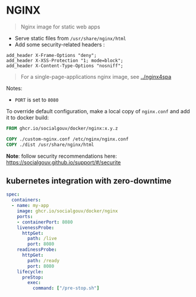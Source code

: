 # NGINX

> Nginx image for static web apps

- Serve static files from `/usr/share/nginx/html`
- Add some security-related headers :

```
add_header X-Frame-Options "deny";
add_header X-XSS-Protection "1; mode=block";
add_header X-Content-Type-Options "nosniff";
```

> For a single-page-applications nginx image, see [../nginx4spa](../nginx4spa)

Notes:

- `PORT` is set to `8080`

To override default configuration, make a local copy of `nginx.conf` and add it to docker build:

```dockerfile
FROM ghcr.io/socialgouv/docker/nginx:x.y.z

COPY ./custom-nginx.conf /etc/nginx/nginx.conf
COPY ./dist /usr/share/nginx/html
```

**Note**: follow security recommendations here: <https://socialgouv.github.io/support/#/securite>


## kubernetes integration with zero-downtime

```yaml
spec:
  containers:
  - name: my-app
    image: ghcr.io/socialgouv/docker/nginx
    ports:
    - containerPort: 8080
    livenessProbe:
      httpGet:
        path: /live
        port: 8080
    readinessProbe:
      httpGet:
        path: /ready
        port: 8080
    lifecycle:
      preStop:
        exec:
          command: ["/pre-stop.sh"]
```


